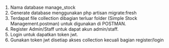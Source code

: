<ol>
    <li>Nama database manage_stock</>
    <li>Generate database menggunakan php artisan migrate:fresh</li>
    <li>Terdapat file collection dibagian terluar folder (Simple Stock Management.postman) untuk digunakan di POSTMAN.</li>
    <li>Register Admin/Staff untuk dapat akun admin/staff.</li>
    <li>Login untuk dapatkan token jwt.</li>
    <li>Gunakan token jwt disetiap akses collection kecuali bagian register/login</li>
</ol>
